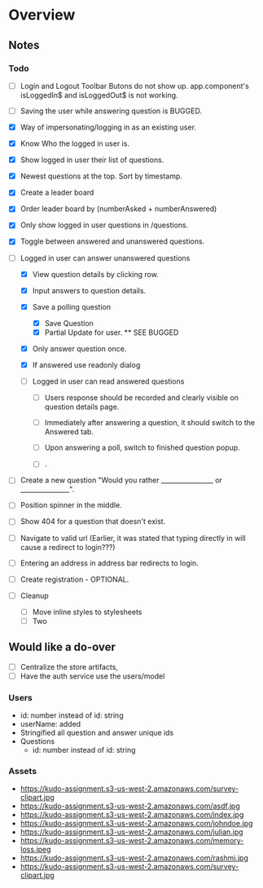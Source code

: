 # Overview

## Notes

### Todo

- [ ] Login and Logout Toolbar Butons do not show up. app.component's isLoggedIn$ and isLoggedOut$ is not working. 
- [ ] Saving the user while answering question is BUGGED.  

- [x] Way of impersonating/logging in as an existing user.
- [x] Know Who the logged in user is.
- [x] Show logged in user their list of questions.
- [x] Newest questions at the top. Sort by timestamp.
- [x] Create a leader board 
- [x] Order leader board by (numberAsked + numberAnswered)
- [x] Only show logged in user questions in /questions.
- [x] Toggle between answered and unanswered questions.

- [ ] Logged in user can answer unanswered questions
  - [x] View question details by clicking row.
  - [x] Input answers to question details.
  - [x] Save a polling question
    - [x] Save Question
    - [x] Partial Update for user. ** SEE BUGGED

  - [x] Only answer question once.
  - [x] If answered use readonly dialog

  - [ ] Logged in user can read answered questions
    - [ ] Users response should be recorded and clearly visible on question details page.
    - [ ] Immediately after answering a question, it should switch to the Answered tab.
    - [ ] Upon answering a poll, switch to finished question popup.
    - [ ] .


- [ ] Create a new question "Would you rather ________________ or _______________".

- [ ] Position spinner in the middle.
- [ ] Show 404 for a question that doesn't exist.
- [ ] Navigate to valid url (Earlier, it was stated that typing directly in will cause a redirect to login???)
- [ ] Entering an address in address bar redirects to login.
- [ ] Create registration - OPTIONAL.
- [ ] Cleanup 
  - [ ] Move inline styles to stylesheets
  - [ ] Two

## Would like a do-over
 - [ ] Centralize the store artifacts, 
 - [ ] Have the auth service use the users/model
### Users

- id: number instead of id: string
- userName: added
- Stringified all question and answer unique ids
- Questions
  - id: number instead of id: string

### Assets

* <https://kudo-assignment.s3-us-west-2.amazonaws.com/survey-clipart.jpg>
* <https://kudo-assignment.s3-us-west-2.amazonaws.com/asdf.jpg>
* <https://kudo-assignment.s3-us-west-2.amazonaws.com/index.jpg>
* <https://kudo-assignment.s3-us-west-2.amazonaws.com/johndoe.jpg>
* <https://kudo-assignment.s3-us-west-2.amazonaws.com/julian.jpg>
* <https://kudo-assignment.s3-us-west-2.amazonaws.com/memory-loss.jpeg>
* <https://kudo-assignment.s3-us-west-2.amazonaws.com/rashmi.jpg>
* <https://kudo-assignment.s3-us-west-2.amazonaws.com/survey-clipart.jpg>
